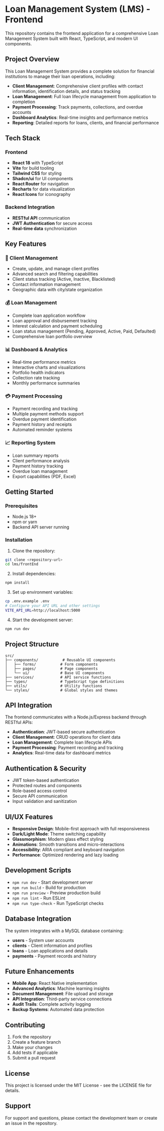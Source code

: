 # Loan Management System (LMS) - Frontend

This repository contains the frontend application for a comprehensive Loan Management System built with React, TypeScript, and modern UI components.

## Project Overview

This Loan Management System provides a complete solution for financial institutions to manage their loan operations, including:

- **Client Management**: Comprehensive client profiles with contact information, identification details, and status tracking
- **Loan Management**: Full loan lifecycle management from application to completion
- **Payment Processing**: Track payments, collections, and overdue accounts
- **Dashboard Analytics**: Real-time insights and performance metrics
- **Reporting**: Detailed reports for loans, clients, and financial performance

## Tech Stack

### Frontend

- **React 18** with TypeScript
- **Vite** for build tooling
- **Tailwind CSS** for styling
- **Shadcn/ui** for UI components
- **React Router** for navigation
- **Recharts** for data visualization
- **React Icons** for iconography

### Backend Integration

- **RESTful API** communication
- **JWT Authentication** for secure access
- **Real-time data** synchronization

## Key Features

### 🏦 Client Management

- Create, update, and manage client profiles
- Advanced search and filtering capabilities
- Client status tracking (Active, Inactive, Blacklisted)
- Contact information management
- Geographic data with city/state organization

### 💰 Loan Management

- Complete loan application workflow
- Loan approval and disbursement tracking
- Interest calculation and payment scheduling
- Loan status management (Pending, Approved, Active, Paid, Defaulted)
- Comprehensive loan portfolio overview

### 📊 Dashboard & Analytics

- Real-time performance metrics
- Interactive charts and visualizations
- Portfolio health indicators
- Collection rate tracking
- Monthly performance summaries

### 💳 Payment Processing

- Payment recording and tracking
- Multiple payment methods support
- Overdue payment identification
- Payment history and receipts
- Automated reminder systems

### 📈 Reporting System

- Loan summary reports
- Client performance analysis
- Payment history tracking
- Overdue loan management
- Export capabilities (PDF, Excel)

## Getting Started

### Prerequisites

- Node.js 18+
- npm or yarn
- Backend API server running

### Installation

1. Clone the repository:

```bash
git clone <repository-url>
cd lms/frontEnd
```

2. Install dependencies:

```bash
npm install
```

3. Set up environment variables:

```bash
cp .env.example .env
# Configure your API URL and other settings
VITE_API_URL=http://localhost:5000
```

4. Start the development server:

```bash
npm run dev
```

## Project Structure

```
src/
├── components/           # Reusable UI components
│   ├── forms/           # Form components
│   ├── pages/           # Page components
│   └── ui/              # Base UI components
├── services/            # API service functions
├── types/               # TypeScript type definitions
├── utils/               # Utility functions
└── styles/              # Global styles and themes
```

## API Integration

The frontend communicates with a Node.js/Express backend through RESTful APIs:

- **Authentication**: JWT-based secure authentication
- **Client Management**: CRUD operations for client data
- **Loan Management**: Complete loan lifecycle APIs
- **Payment Processing**: Payment recording and tracking
- **Analytics**: Real-time data for dashboard metrics

## Authentication & Security

- JWT token-based authentication
- Protected routes and components
- Role-based access control
- Secure API communication
- Input validation and sanitization

## UI/UX Features

- **Responsive Design**: Mobile-first approach with full responsiveness
- **Dark/Light Mode**: Theme switching capability
- **Glassmorphism**: Modern glass effect styling
- **Animations**: Smooth transitions and micro-interactions
- **Accessibility**: ARIA compliant and keyboard navigation
- **Performance**: Optimized rendering and lazy loading

## Development Scripts

- `npm run dev` - Start development server
- `npm run build` - Build for production
- `npm run preview` - Preview production build
- `npm run lint` - Run ESLint
- `npm run type-check` - Run TypeScript checks

## Database Integration

The system integrates with a MySQL database containing:

- **users** - System user accounts
- **clients** - Client information and profiles
- **loans** - Loan applications and details
- **payments** - Payment records and history

## Future Enhancements

- **Mobile App**: React Native implementation
- **Advanced Analytics**: Machine learning insights
- **Document Management**: File upload and storage
- **API Integration**: Third-party service connections
- **Audit Trails**: Complete activity logging
- **Backup Systems**: Automated data protection

## Contributing

1. Fork the repository
2. Create a feature branch
3. Make your changes
4. Add tests if applicable
5. Submit a pull request

## License

This project is licensed under the MIT License - see the LICENSE file for details.

## Support

For support and questions, please contact the development team or create an issue in the repository.
